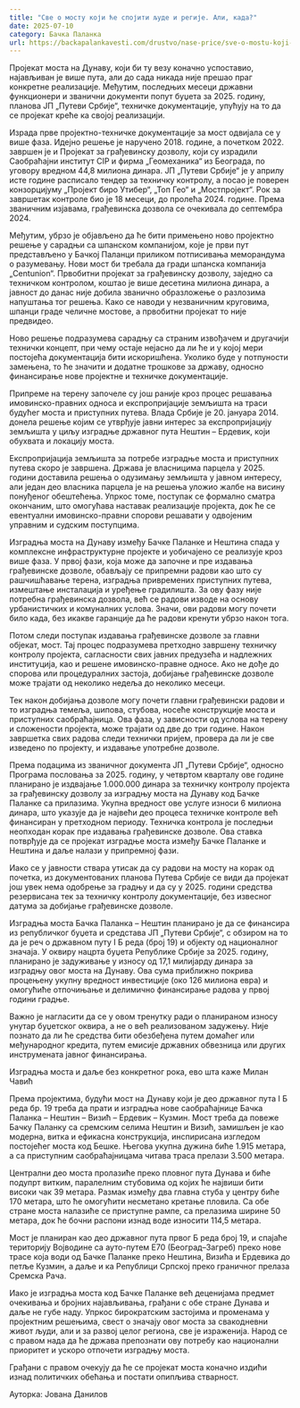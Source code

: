 ```yaml
---
title: "Све о мосту који ће спојити људе и регије. Али, када?"
date: 2025-07-10
category: Бачка Паланка
url: https://backapalankavesti.com/drustvo/nase-price/sve-o-mostu-koji-ce-spojiti-ljude-i-regije-ali-kada/
---
```


Пројекат моста на Дунаву, који би ту везу коначно успоставио, најављиван је више пута, али до сада никада није прешао праг конкретне реализације. Међутим, последњих месеци државни функционери и званични документи попут буџета за 2025. годину, планова ЈП „Путеви Србије“, техничке документације, упућују на то да се пројекат креће ка својој реализацији.

Израда прве пројектно-техничке документације за мост одвијала се у више фаза. Идејно решење је наручено 2018. године, а почетком 2022. завршен је и Пројекат за грађевинску дозволу, који су израдили Саобраћајни институт CIP и фирма „Геомеханика“ из Београда, по уговору вредном 44,8 милиона динара. ЈП „Путеви Србије“ је у априлу исте године расписало тендер за техничку контролу, а посао је поверен конзорцијуму „Пројект биро Утибер“, „Топ Гео“ и „Мостпројект“. Рок за завршетак контроле био је 18 месеци, до пролећа 2024. године. Према званичним изјавама, грађевинска дозвола се очекивала до септембра 2024.

Међутим, убрзо је објављено да ће бити примењено ново пројектно решење у сарадњи са шпанском компанијом, које је први пут представљено у Бачкој Паланци приликом потписивања меморандума о разумевању. Нови мост би требала да гради шпанска компанија „Centunion“. Првобитни пројекат за грађевинску дозволу, заједно са техничком контролом, коштао је више десетина милиона динара, а јавност до данас није добила званично образложење о разлозима напуштања тог решења. Како се наводи у незваничним круговима, шпанци граде челичне мостове, а првобитни пројекат то није предвидео.

Ново решење подразумева сарадњу са страним извођачем и другачији технички концепт, при чему остаје нејасно да ли ће и у којој мери постојећа документација бити искоришћена. Уколико буде у потпуности замењена, то ће значити и додатне трошкове за државу, односно финансирање нове пројектне и техничке документације.

Припреме на терену започеле су још раније кроз процес решавања имовинско-правних односа и експропријације земљишта на траси будућег моста и приступних путева. Влада Србије је 20. јануара 2014. донела решење којим се утврђује јавни интерес за експропријацију земљишта у циљу изградње државног пута Нештин – Ердевик, који обухвата и локацију моста.

Експропријација земљишта за потребе изградње моста и приступних путева скоро је завршена. Држава је власницима парцела у 2025. години доставила решења о одузимању земљишта у јавном интересу, али један део власника парцела је на решења уложио жалбе на висину понуђеног обештећења. Упркос томе, поступак се формално сматра окончаним, што омогућава наставак реализације пројекта, док ће се евентуални имовинско-правни спорови решавати у одвојеним управним и судским поступцима.

Изградња моста на Дунаву између Бачке Паланке и Нештина спада у комплексне инфраструктурне пројекте и уобичајено се реализује кроз више фаза. У првој фази, која може да започне и пре издавања грађевинске дозволе, обављају се припремни радови као што су рашчишћавање терена, изградња привремених приступних путева, измештање инсталација и уређење градилишта. За ову фазу није потребна грађевинска дозвола, већ се радови изводе на основу урбанистичких и комуналних услова. Значи, ови радови могу почети било када, без икакве гаранције да ће радови кренути убрзо након тога.

Потом следи поступак издавања грађевинске дозволе за главни објекат, мост. Тај процес подразумева претходно завршену техничку контролу пројекта, сагласности свих јавних предузећа и надлежних институција, као и решене имовинско-правне односе. Ако не дође до спорова или процедуралних застоја, добијање грађевинске дозволе може трајати од неколико недеља до неколико месеци.

Тек након добијања дозволе могу почети главни грађевински радови и то изградња темеља, шипова, стубова, носеће конструкције моста и приступних саобраћајница. Ова фаза, у зависности од услова на терену и сложености пројекта, може трајати од две до три године. Након завршетка свих радова следи технички пријем, провера да ли је све изведено по пројекту, и издавање употребне дозволе.

Према подацима из званичног документа ЈП „Путеви Србије“, односно Програма пословања за 2025. годину, у четвртом кварталу ове године планирано је издвајање 1.000.000 динара за техничку контролу пројекта за грађевинску дозволу за изградњу моста на Дунаву код Бачке Паланке са прилазима. Укупна вредност ове услуге износи 6 милиона динара, што указује да је највећи део процеса техничке контроле већ финансиран у претходном периоду. Техничка контрола је последњи неопходан корак пре издавања грађевинске дозволе. Ова ставка потврђује да се пројекат изградње моста између Бачке Паланке и Нештина и даље налази у припремној фази.

Иако се у јавности ствара утисак да су радови на мосту на корак од почетка, из документованих планова Путева Србије се види да пројекат још увек нема одобрење за градњу и да су у 2025. години средства резервисана тек за техничку контролу документације, без извесног датума за добијање грађевинске дозволе.

Изградња моста Бачка Паланка – Нештин планирано је да се финансира из републичког буџета и средстава ЈП „Путеви Србије“, с обзиром на то да је реч о државном путу I Б реда (број 19) и објекту од националног значаја. У оквиру нацрта буџета Републике Србије за 2025. годину, планирано је задуживање у износу од 17,1 милијарду динара за изградњу овог моста на Дунаву. Ова сума приближно покрива процењену укупну вредност инвестиције (око 126 милиона евра) и омогућиће отпочињање и делимично финансирање радова у првој години градње.

Важно је нагласити да се у овом тренутку ради о планираном износу унутар буџетског оквира, а не о већ реализованом задужењу. Није познато да ли ће средства бити обезбеђена путем домаћег или међународног кредита, путем емисије државних обвезница или других инструмената јавног финансирања.

Изградња моста и даље без конкретног рока, ево шта каже Милан Чавић

Према пројектима, будући мост на Дунаву који је део државног пута I Б реда бр. 19 треба да прати и изградња нове саобраћајнице Бачка Паланка – Нештин – Визић – Ердевик – Кузмин. Мост треба да повеже Бачку Паланку са сремским селима Нештин и Визић, замишљен је као модерна, витка и ефикасна конструкција, инспирисана изгледом постојећег моста код Бешке. Његова укупна дужина биће 1.915 метара, а са приступним саобраћајницама читава траса прелази 3.500 метара.

Централни део моста пролазиће преко пловног пута Дунава и биће подупрт витким, паралелним стубовима од којих ће највиши бити високи чак 39 метара. Размак између два главна стуба у центру биће 170 метара, што ће омогућити несметано кретање пловила. Са обе стране моста налазиће се приступне рампе, са прелазима ширине 50 метара, док ће бочни распони изнад воде износити 114,5 метара.

Мост је планиран као део државног пута првог Б реда број 19, и спајаће територију Војводине са ауто-путем Е70 (Београд–Загреб) преко нове трасе која води од Бачке Паланке преко Нештина, Визића и Ердевика до петље Кузмин, а даље и ка Републици Српској преко граничног прелаза Сремска Рача.

Иако је изградња моста код Бачке Паланке већ деценијама предмет очекивања и бројних најављивања, грађани с обе стране Дунава и даље не губе наду. Упркос бирократским застојима и променама у пројектним решењима, свест о значају овог моста за свакодневни живот људи, али и за развој целог региона, све је израженија. Народ се с правом нада да ће држава препознати ову потребу као национални приоритет и ускоро отпочети изградњу моста.

Грађани с правом очекују да ће се пројекат мостa коначно издићи изнад политичких обећања и постати опипљива стварност.

Ауторка: Јована Данилов
